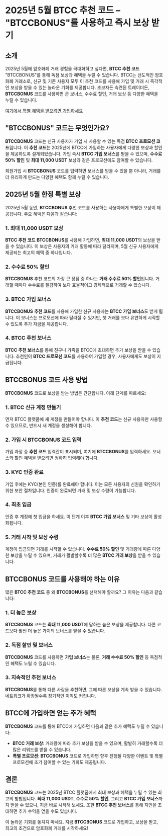 <h1>2025년 5월 BTCC 추천 코드 – "BTCCBONUS"를 사용하고 즉시 보상 받기</h1>
<section>
<h2>소개</h2>
<p>2025년 5월에 암호화폐 거래 경험을 극대화하고 싶다면, <strong>BTCC 추천 코드</strong> "BTCCBONUS"를 통해 독점 보상과 혜택을 누릴 수 있습니다. BTCC는 선도적인 암호화폐 거래소로, 신규 및 기존 사용자 모두 이 추천 코드를 사용해 가입 및 거래 시 즉각적인 보상을 받을 수 있는 놀라운 기회를 제공합니다. 초보자든 숙련된 트레이더든, <strong>BTCCBONUS</strong> 코드를 사용하면 큰 보너스, 수수료 할인, 거래 보상 등 다양한 혜택을 누릴 수 있습니다.</p>
</section>
<p><a href="https://partner.btcc.com/us/c/BTCCBONUS/9303" target="_blank">여기에서 특별 혜택을 받으려면 가입하세요</a></p>
<img src="https://images.mirror-media.xyz/publication-images/lTZP4g7e308jxEXVbcZAg.png?height=960&amp;width=1920" decoding="async" data-nimg="fill" class="css-xah9so" style="position: absolute; inset: 0px; box-sizing: border-box; padding: 0px; border: none; margin: auto; display: block; width: 0px; height: 0px; min-width: 100%; max-width: 100%; min-height: 100%; max-height: 100%;">
<section>
<h2>"BTCCBONUS" 코드는 무엇인가요?</h2>
<p><strong>BTCCBONUS</strong> 코드는 신규 사용자가 가입 시 사용할 수 있는 독점 <strong>BTCC 프로모션 코드</strong>입니다. 이 <strong>추천 코드</strong>는 2025년에 BTCC에 가입하는 사용자에게 다양한 보상과 할인을 제공하도록 설계되었습니다. 가입 즉시 <strong>BTCC 가입 보너스</strong>를 받을 수 있으며, <strong>수수료 50% 할인</strong> 및 <strong>최대 11,000 USDT</strong> 보상과 같은 프로모션에도 참여할 수 있습니다.</p>
<p>회원가입 시 <strong>BTCCBONUS</strong> 코드를 입력하면 보너스를 받을 수 있을 뿐 아니라, 거래를 더 유리하게 만드는 다양한 혜택도 함께 누릴 수 있습니다.</p>
</section>
<section>
<h2>2025년 5월 한정 특별 보상</h2>
<p>2025년 5월 동안, <strong>BTCCBONUS</strong> 추천 코드를 사용하는 사용자에게 특별한 보상이 제공됩니다. 주요 혜택은 다음과 같습니다:</p>
<h3>1. 최대 11,000 USDT 보상</h3>
<p><strong>BTCC 추천 코드</strong> <strong>BTCCBONUS</strong>를 사용해 가입하면, <strong>최대 11,000 USDT</strong>의 보상을 받을 수 있습니다. 이 보상은 사용자의 거래 활동에 따라 달라지며, 5월 신규 사용자에게 제공되는 최고의 혜택 중 하나입니다.</p>
<h3>2. 수수료 50% 할인</h3>
<p><strong>BTCCBONUS</strong> 추천 코드의 가장 큰 장점 중 하나는 <strong>거래 수수료 50% 할인</strong>입니다. 거래할 때마다 수수료를 절감하여 보다 효율적이고 경제적으로 거래할 수 있습니다.</p>
<h3>3. BTCC 가입 보너스</h3>
<p><strong>BTCCBONUS</strong> <strong>추천 코드</strong>를 사용해 가입한 신규 사용자는 <strong>BTCC 가입 보너스</strong>도 받게 됩니다. 이 보너스는 프로모션에 따라 달라질 수 있지만, 첫 거래를 보다 유연하게 시작할 수 있도록 추가 자금을 제공합니다.</p>
<h3>4. BTCC 추천 보너스</h3>
<p><strong>BTCC 추천 보너스</strong>를 통해 친구나 가족을 BTCC에 초대하면 추가 보상을 받을 수 있습니다. 추천인이 <strong>BTCC 프로모션 코드</strong>를 사용하여 가입할 경우, 사용자에게도 보상이 지급됩니다.</p>
</section>
<section>
<h2>BTCCBONUS 코드 사용 방법</h2>
<p><strong>BTCCBONUS</strong> 코드로 보상을 받는 방법은 간단합니다. 아래 단계를 따르세요:</p>
<h3>1. BTCC 신규 계정 만들기</h3>
<p>먼저 BTCC 플랫폼에 새 계정을 만들어야 합니다. 이 <strong>추천 코드</strong>는 신규 사용자만 사용할 수 있으므로, 반드시 새 계정을 생성해야 합니다.</p>
<h3>2. 가입 시 BTCCBONUS 코드 입력</h3>
<p>가입 과정 중 <strong>추천 코드</strong> 입력란이 표시되며, 여기에 <strong>BTCCBONUS</strong>를 입력하세요. 보너스와 할인 혜택을 받으려면 정확히 입력해야 합니다.</p>
<h3>3. KYC 인증 완료</h3>
<p>가입 후에는 KYC(본인 인증)를 완료해야 합니다. 이는 모든 사용자의 신원을 확인하기 위한 보안 절차입니다. 인증이 완료되면 거래 및 보상 수령이 가능합니다.</p>
<h3>4. 최초 입금</h3>
<p>인증 후 계정에 첫 입금을 하세요. 이 단계 이후 <strong>BTCC 가입 보너스</strong> 및 기타 보상이 활성화됩니다.</p>
<h3>5. 거래 시작 및 보상 수령</h3>
<p>계정이 입금되면 거래를 시작할 수 있습니다. <strong>수수료 50% 할인</strong> 및 거래량에 따른 다양한 보상을 누릴 수 있으며, 거래가 활발할수록 더 많은 <strong>BTCC 거래 보상</strong>을 받을 수 있습니다.</p>
</section>
<section>
<h2>BTCCBONUS 코드를 사용해야 하는 이유</h2>
<p>많은 <strong>BTCC 추천 코드</strong> 중 왜 <strong>BTCCBONUS</strong>를 선택해야 할까요? 그 이유는 다음과 같습니다:</p>
<h3>1. 더 높은 보상</h3>
<p><strong>BTCCBONUS</strong> 코드는 <strong>최대 11,000 USDT</strong>에 달하는 높은 보상을 제공합니다. 다른 코드보다 훨씬 더 높은 가치의 보너스를 받을 수 있습니다.</p>
<h3>2. 독점 할인 및 보너스</h3>
<p><strong>BTCCBONUS</strong> 코드를 사용하면 <strong>가입 보너스</strong>는 물론, <strong>거래 수수료 50% 할인</strong> 등 독점적인 혜택도 누릴 수 있습니다.</p>
<h3>3. 지속적인 추천 보너스</h3>
<p><strong>BTCCBONUS</strong>를 통해 다른 사람을 추천하면, 그에 따른 보상을 계속 받을 수 있습니다. 네트워크가 확장될수록 장기적인 이익도 커집니다.</p>
</section>
<section>
<h2>BTCC에 가입하면 얻는 추가 혜택</h2>
<p><strong>BTCCBONUS</strong> 코드를 통해 BTCC에 가입하면 다음과 같은 추가 혜택도 누릴 수 있습니다:</p>
<ul>
<li><strong>BTCC 거래 보상</strong>: 거래량에 따라 추가 보상을 받을 수 있으며, 활발히 거래할수록 더 많은 리워드를 받을 수 있습니다.</li>
<li><strong>특별 프로모션</strong>: <strong>BTCCBONUS</strong> 코드로 가입하면 향후 진행될 다양한 이벤트 및 특별 프로모션에 조기 참여할 수 있는 기회도 제공됩니다.</li>
</ul>
</section>
<section>
<h2>결론</h2>
<p><strong>BTCCBONUS</strong> 코드는 2025년 BTCC 플랫폼에서 최대 보상과 혜택을 누릴 수 있는 최고의 방법입니다. <strong>최대 11,000 USDT</strong>, <strong>수수료 50% 할인</strong>, 그리고 <strong>BTCC 가입 보너스</strong>까지 받을 수 있으니, 지금 바로 시작해 보세요. 또한 <strong>BTCC 추천 보너스</strong>를 통해 지인을 초대하면 추가 수익을 얻을 수도 있습니다.</p>
<p>이 놀라운 기회를 놓치지 마세요. 지금 <strong>BTCCBONUS</strong> 코드로 가입하고, 보상을 받고, 최고의 조건으로 암호화폐 거래를 시작하세요!</p>
</section>

